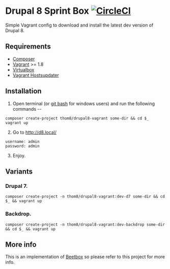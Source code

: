 # Drupal 8 Sprint Box [![CircleCI](https://circleci.com/gh/thom8/drupal8-vagrant.svg?style=svg)](https://circleci.com/gh/thom8/drupal8-vagrant)

Simple Vagrant config to download and install the latest dev version of Drupal 8.

## Requirements

* [Composer](https://getcomposer.org/download/)
* [Vagrant](https://www.vagrantup.com/) >= 1.8
* [Virtualbox](https://www.virtualbox.org/)
* [Vagrant Hostsupdater](https://github.com/cogitatio/vagrant-hostsupdater)

## Installation

  1. Open terminal (or [git bash](https://msysgit.github.io/) for windows users) and run the following commands --

  ```
  composer create-project thom8/drupal8-vagrant some-dir && cd $_
  vagrant up
  ```

  2. Go to http://d8.local/

  ```
  username: admin
  password: admin
  ```

  3. Enjoy.

## Variants

### Drupal 7.

```
composer create-project -n thom8/drupal8-vagrant:dev-d7 some-dir && cd $_ && vagrant up
```

### Backdrop.

```
composer create-project -n thom8/drupal8-vagrant:dev-backdrop some-dir && cd $_ && vagrant up
```

## More info

This is an implementation of [Beetbox](https://github.com/beetboxvm/beetbox) so please refer to this project for more info.
